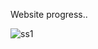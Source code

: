 Website progress..

![ss1](https://user-images.githubusercontent.com/55845219/107394019-6bb44080-6b21-11eb-87ab-b71b5c65ab70.png)

